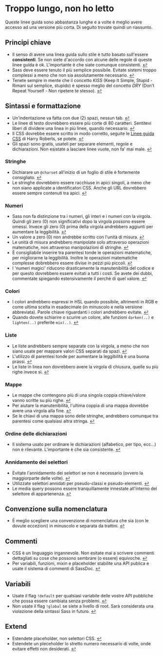 
# Troppo lungo, non ho letto

Queste linee guida sono abbastanza lunghe e a volte è meglio avere accesso ad una versione più corta. Di seguito trovate quindi un riassunto.

## Principi chiave

* Il senso di avere una linea guida sullo stile è tutto basato sull'essere **consistenti**. Se non siete d'accordo con alcune delle regole di queste linee guida è ok. L'importante è che siate comunque consistenti. [↩](#why-a-styleguide)
* Sass deve essere tenuto il più semplice possibile. Evitate sistemi troppo complessi a meno che non sia assolutamente necessario. [↩](#key-principles)
* Tenete sempre in mente che il concetto *KISS* (Keep It Simple, Stupid - Rimani sul semplice, stupido) è spesso meglio del concetto *DRY* (Don’t Repeat Yourself - Non ripetere te stesso). [↩](#key-principles)

## Sintassi e formattazione

* Un'indentazione va fatta con due (2) spazi, nessun tab. [↩](#syntax--formatting)
* Le linee di testo dovrebbero essere più corte di 80 caratteri. Sentitevi liberi di dividere una linea in più linee, quando necessario. [↩](#syntax--formatting)
* Il CSS dovrebbe essere scritto in modo corretto, seguite le [Linee guida CSS](http://cssguidelin.es) di Harry Roberts, se potete. [↩](#syntax--formatting)
* Gli spazi sono gratis, usateli per separare elementi, regole e dichiarazioni. Non esistate a lasciare linee vuote, non fa' mai male. [↩](#syntax--formatting)

### Stringhe

* Dichiarare un `@charset` all'inizio di un foglio di stile è fortemente consigliato. [↩](#encoding)
* Le stringhe dovrebbero essere racchiuse in apici singoli, a meno che non siano applicate a identificatori CSS. Anche gli URL dovrebbero essere sempre contenuti tra apici. [↩](#strings-as-css-values)

### Numeri

* Sass non fa distinzione tra i numeri, gli interi e i numeri con la virgola. Quindi gli zero (0) non significativi dopo la virgola possono essere omessi. Invece gli zero (0) prima della virgola andrebbero aggiunti per aumentare la leggibilità. [↩](#zeros)
* Un valore a zero (0) non andrebbe scritto con l'unità di misura. [↩](#units)
* Le unità di misura andrebbero manipolate solo attraverso operazioni matematiche, non attraverso manipolazioni di stringhe. [↩](#units)
* È consigliabile inserire tra parentesi tonde le operazioni matematiche, per migliorarne la leggibilità. Inoltre le operazioni matematiche complesse dobrebbero essere divise in pezzi più piccoli. [↩](#calculations)
* I 'numeri magici' riducono drasticamente la manutenibilità del codice e per questo dovrebbero essere evitati a tutti i costi. Se avete dei dubbi, commentate spiegando estensivamente il perchè di quel valore. [↩](#magic-numbers)

### Colori

* I colori andrebbero espressi in HSL quando possibile, altrimenti in RGB e come ultima scelta in esadecimale (in minuscolo e nella versione abbreviata). Parole chiave riguardanti i colori andrebbero evitate. [↩](#color-formats)
* Quando dovete schiarire o scurire un colore, alle funzioni `darken(..)` e `lighten(..)` preferite `mix(..)`. [↩](#lightening-and-darkening-colors)

### Liste

* Le liste andrebbero sempre separate con la virgola, a meno che non siano usate per mappare valori CSS separati da spazi. [↩](#lists)
* L'utilizzo di parentesi tonde per aumentare la leggibilità è una buona prassi. [↩](#lists)
* Le liste in linea non dovrebbero avere la virgola di chiusura, quelle su più righe invece sì. [↩](#lists)

### Mappe

* Le mappe che contengono più di una singola coppia chiave/valore vanno scritte su più righe. [↩](#maps)
* Per aiutare la manutenibilità, l'ultima coppia di una mappa dovrebbe avere una virgola alla fine. [↩](#maps)
* Se le chiavi di una mappa sono delle stringhe, andrebbero comunque tra parentesi come qualsiasi altra stringa. [↩](#maps)

### Ordine delle dichiarazioni

* Il sistema usato per ordinare le dichiarazioni (alfabetico, per tipo, ecc...) non è rilevante. L'importante è che sia consistente. [↩](#declaration-sorting)

### Annidamento dei selettori

* Evitate l'annidamento dei selettori se non è necessario (ovvero la maggiorparte delle volte). [↩](#selector-nesting)
* Utilizzate selettori annidati per pseudo-classi e pseudo-elementi. [↩](#selector-nesting)
* Le media query possono essere tranquillamente innestate all'interno del selettore di appartenenza. [↩](#selector-nesting)

## Convenzione sulla nomenclatura

* È meglio scegliere una convenzione di nomenclatura che sia (con le dovute eccezioni) in minuscolo e separata da trattini. [↩](#naming-conventions)

## Commenti

* CSS è un linguaggio ingannevole. Non esitate mai a scrivere commenti dettagliati su cose che possono sembrare (o essere) equivoche. [↩](#commenting)
* Per variabili, funzioni, mixin e placeholder stabilite una API publica e usate il sistema di commenti di SassDoc. [↩](#documentation)

## Variabili

* Usate il flag `!default` per qualsiasi variabile delle vostre API pubbliche che possa essere cambiata senza problemi. [↩](#default-flag)
* Non usate il flag `!global` se siete a livello di root. Sarà considerata una violazione della sintassi Sass in futuro. [↩](#global-flag)

## Extend

* Estendete placeholder, non selettori CSS. [↩](#extend)
* Estendete un pleceholder lo stretto numero necessario di volte, onde evitare effetti non desiderati. [↩](#extend)
